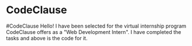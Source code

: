 # CodeClause
#CodeClause Hello! I have been selected for the virtual internship program CodeClause offers as a "Web Development Intern". I have completed the tasks and above is the code for it.
